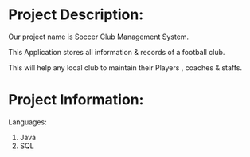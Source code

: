 # Project Description:
Our project name is Soccer Club Management System.

This Application stores all information & records of a football club. 

This will help any local club to maintain their Players , coaches & staffs.

# Project Information:
Languages:

1) Java
2) SQL 
